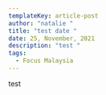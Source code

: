 ```yaml
---
templateKey: article-post
author: "natalie "
title: "test date "
date: 25, November, 2021
description: "test "
tags:
  - Focus Malaysia
---
```

test